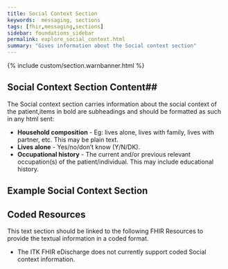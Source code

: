 ```yaml
---
title: Social Context Section
keywords:  messaging, sections
tags: [fhir,messaging,sections]
sidebar: foundations_sidebar
permalink: explore_social_context.html
summary: "Gives information about the Social context section"
---
```


{% include custom/section.warnbanner.html %}

## Social Context Section Content##
The Social context section carries information about the social context of the patient,items in bold are subheadings and should be formatted as such in any html sent:

- **Household composition** - Eg: lives alone, lives with family, lives with partner, etc. This may be plain text.
- **Lives alone** - Yes/no/don’t know (Y/N/DK).
- **Occupational history** - The current and/or previous relevant occupation(s) of the patient/individual. This may include educational history.

##  Example Social Context Section ##

<script src="https://gist.github.com/IOPS-DEV/73932c1d2ee99e5fd832bcbfa1922092.js"></script>

## Coded Resources ##

This text section should be linked to the following FHIR Resources to provide the textual information in a coded format.

- The ITK FHIR eDischarge does not currently support coded Social context information.






